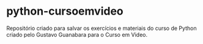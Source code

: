 # python-cursoemvideo
 Repositório criado para salvar os exercícios e materiais do curso de Python criado pelo Gustavo Guanabara para o Curso em Video.
